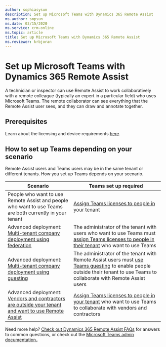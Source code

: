 ```yaml
---
author: sophiasysun
description: Set up Microsoft Teams with Dynamics 365 Remote Assist 
ms.author: sopsun
ms.date: 03/15/2020
ms.service: crm-online
ms.topic: article
title: Set up Microsoft Teams with Dynamics 365 Remote Assist 
ms.reviewer: krbjoran
---
```


# Set up Microsoft Teams with Dynamics 365 Remote Assist  

A technician or inspector can use Remote Assist to work collaboratively with a remote colleague (typically an expert in a particular field) who uses Microsoft Teams. The remote collaborator can see everything that the Remote Assist user sees, and they can draw and 
annotate together. 

## Prerequisites

Learn about the licensing and device requirements [here](requirements).

## How to set up Teams depending on your scenario

Remote Assist users and Teams users may be in the same tenant or different tenants. How you set up Teams depends on your scenario.

| Scenario                                                                                                                                                                                                                                                                                                                    | Teams set up required                                                                                                                                                                          |
| --------------------------------------------------------------------------------------------------------------------------------------------------------------------------------------------------------------------------------------------------------------------------------------------------------------------------- | ---------------------------------------------------------------------------------------------------------------------------------------------------------------------------------------------- |
| People who want to use Remote Assist and people who want to use Teams are both currently in your tenant                                                                                                                                                                                                                | [Assign Teams licenses to people in your tenant](https://docs.microsoft.com/en-us/MicrosoftTeams/user-access)                                                             |
| Advanced deployment: [Multi-tenant company deployment using federation](https://docs.microsoft.com/en-us/dynamics365/mixed-reality/remote-assist/multi-tenant-deployment#solution-1-federation) | The administrator of the tenant with users who want to use Teams must [assign Teams licenses to people in their tenant](https://docs.microsoft.com/en-us/MicrosoftTeams/user-access) who want to use Teams                                                             |
| Advanced deployment: [Multi-tenant company deployment using guesting](https://docs.microsoft.com/en-us/dynamics365/mixed-reality/remote-assist/multi-tenant-deployment#solution-2-guesting)      | The administrator of the tenant with Remote Assist users must [use Teams guesting](https://docs.microsoft.com/en-us/microsoftteams/guest-access-checklist) to enable people outside their tenant to use Teams to collaborate with Remote Assist users|
| Advanced deployment: [Vendors and contractors are outside your tenant and want to use Remote Assist](vendor-use-ra.md)                                                                                                                                                                                                                                        | [Assign Teams licenses to people in your tenant](https://docs.microsoft.com/en-us/MicrosoftTeams/user-access) who want to use Teams to collaborate with vendors and contractors                                                            |




Need more help? [Check out Dynamics 365 Remote Assist FAQs](faq.md) for answers to common questions, or check out the [Microsoft Teams admin documentation.](https://docs.microsoft.com/en-us/microsoftteams).
